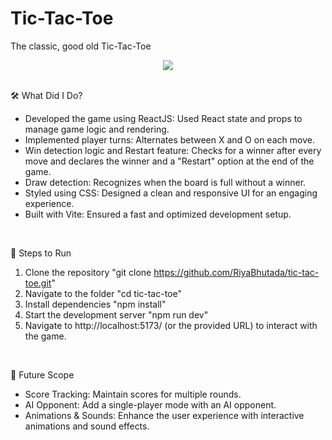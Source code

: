 # Tic-Tac-Toe

The classic, good old Tic-Tac-Toe
<br/>

<div align="center">
  <img src="https://github.com/user-attachments/assets/c6ef6b82-c9fa-4c27-9888-86b0fbc8b124" />
</div>
<br/>

🛠 What Did I Do?
- Developed the game using ReactJS: Used React state and props to manage game logic and rendering.
- Implemented player turns: Alternates between X and O on each move.
- Win detection logic and Restart feature: Checks for a winner after every move and declares the winner and a "Restart" option at the end of the game.
- Draw detection: Recognizes when the board is full without a winner.
- Styled using CSS: Designed a clean and responsive UI for an engaging experience.
- Built with Vite: Ensured a fast and optimized development setup.
<br/>

🚀 Steps to Run
1) Clone the repository "git clone https://github.com/RiyaBhutada/tic-tac-toe.git"
2) Navigate to the folder "cd tic-tac-toe"
3) Install dependencies "npm install"
4) Start the development server "npm run dev"
5) Navigate to http://localhost:5173/ (or the provided URL) to interact with the game.
<br/>

🔮 Future Scope
- Score Tracking: Maintain scores for multiple rounds.
- AI Opponent: Add a single-player mode with an AI opponent.
- Animations & Sounds: Enhance the user experience with interactive animations and sound effects.
